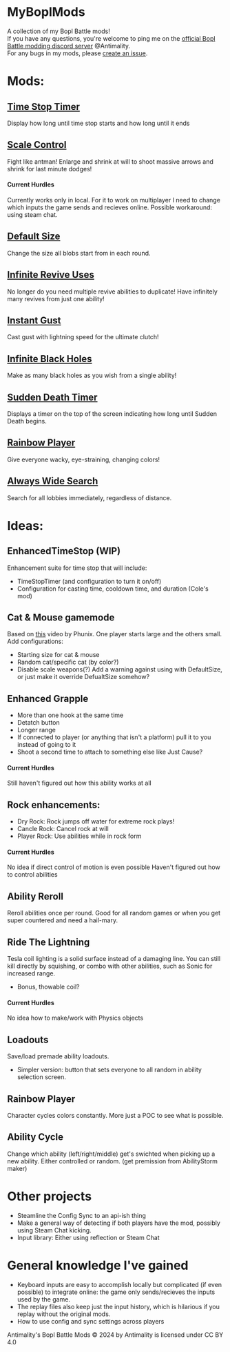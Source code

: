 # MyBoplMods
 A collection of my Bopl Battle mods!<br>
 If you have any questions, you're welcome to ping me on the [official Bopl Battle modding discord server](https://discord.gg/official-bopl-battle-modding-comunity-1175164882388275310) @Antimality.<br>
 For any bugs in my mods, please [create an issue](https://github.com/Antimality/MyBoplMods/issues).

# Mods:
## [Time Stop Timer](https://github.com/Antimality/MyBoplMods/releases/tag/TimeStopTimer-v1.0.0 "v1.0.0")
Display how long until time stop starts and how long until it ends
## [Scale Control](https://github.com/Antimality/MyBoplMods/releases/tag/ScaleControl-v1.0.0 "v1.0.0")
Fight like antman! Enlarge and shrink at will to shoot massive arrows and shrink for last minute dodges! 
#### Current Hurdles
Currently works only in local.
For it to work on multiplayer I need to change which inputs the game sends and recieves online. Possible workaround: using steam chat.
## [Default Size](https://github.com/Antimality/MyBoplMods/releases/tag/DefaultSize-v1.0.0 "v1.0.0")
Change the size all blobs start from in each round.
## [Infinite Revive Uses](https://github.com/Antimality/MyBoplMods/releases/tag/InfiniteReviveUses-v1.0.0 "v1.0.0")
No longer do you need multiple revive abilities to duplicate! Have infinitely many revives from just one ability!
## [Instant Gust](https://github.com/Antimality/MyBoplMods/releases/tag/InstantGust-v1.0.0 "v1.0.0")
Cast gust with lightning speed for the ultimate clutch!
## [Infinite Black Holes](https://github.com/Antimality/MyBoplMods/releases/tag/InfiniteBlackHoles-v1.0.0 "v1.0.0")
Make as many black holes as you wish from a single ability!
## [Sudden Death Timer](https://github.com/Antimality/MyBoplMods/releases/tag/SuddenDeathTimer-v1.0.0 "v1.0.0")
Displays a timer on the top of the screen indicating how long until Sudden Death begins.
## [Rainbow Player](https://github.com/Antimality/MyBoplMods/releases/tag/RainbowPlayer-v1.0.0 "v1.0.0")
Give everyone wacky, eye-straining, changing colors!
## [Always Wide Search](https://github.com/Antimality/MyBoplMods/releases/tag/AlwaysWideSearch-v1.0.0 "v1.0.0")
Search for all lobbies immediately, regardless of distance.

# Ideas:
## EnhancedTimeStop (WIP)
Enhancement suite for time stop that will include:
* TimeStopTimer (and configuration to turn it on/off)
* Configuration for casting time, cooldown time, and duration (Cole's mod)
## Cat & Mouse gamemode
Based on [this](https://youtu.be/aT0UKAuCaTU?si=xn4OOS_zPOlJX7u6) video by Phunix.
One player starts large and the others small.
Add configurations:
* Starting size for cat & mouse
* Random cat/specific cat (by color?)
* Disable scale weapons(?)
Add a warning against using with DefaultSize, or just make it override DefualtSize somehow?
## Enhanced Grapple
* More than one hook at the same time
* Detatch button
* Longer range
* If connected to player (or anything that isn't a platform) pull it to you instead of going to it
* Shoot a second time to attach to something else like Just Cause?
#### Current Hurdles
Still haven't figured out how this ability works at all
## Rock enhancements:
* Dry Rock: Rock jumps off water for extreme rock plays!
* Cancle Rock: Cancel rock at will 
* Player Rock: Use abilities while in rock form
#### Current Hurdles
No idea if direct control of motion is even possible
Haven't figured out how to control abilities
## Ability Reroll
Reroll abilities once per round. Good for all random games or when you get super countered and need a hail-mary.
## Ride The Lightning
Tesla coil lighting is a solid surface instead of a damaging line. You can still kill directly by squishing, or combo with other abilities, such as Sonic for increased range.
* Bonus, thowable coil?
#### Current Hurdles
No idea how to make/work with Physics objects
## Loadouts
Save/load premade ability loadouts.
* Simpler version: button that sets everyone to all random in ability selection screen.
## Rainbow Player
Character cycles colors constantly. More just a POC to see what is possible.
## Ability Cycle
Change which ability (left/right/middle) get's swichted when picking up a new ability. Either controlled or random. (get premission from AbilityStorm maker)

# Other projects
* Steamline the Config Sync to an api-ish thing
* Make a general way of detecting if both players have the mod, possibly using Steam Chat kicking.
* Input library: Either using reflection or Steam Chat

# General knowledge I've gained
* Keyboard inputs are easy to accomplish locally but complicated (if even possible) to integrate online: the game only sends/recieves the inputs used by the game.
* The replay files also keep just the input history, which is hilarious if you replay without the original mods.
* How to use config and sync settings across players

Antimality's Bopl Battle Mods © 2024 by Antimality is licensed under CC BY 4.0
